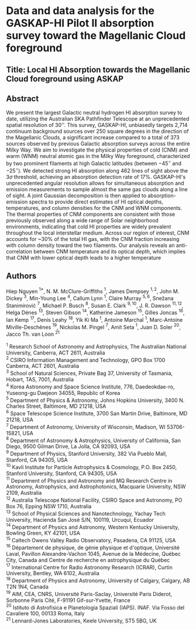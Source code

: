 # Data and data analysis for the GASKAP-HI Pilot II absorption survey toward the Magellanic Cloud foreground

## Title: Local HI Absorption towards the Magellanic Cloud foreground using ASKAP

## Abstract
We present the largest Galactic neutral hydrogen HI absorption survey to date, utilizing the Australian SKA Pathfinder Telescope at an unprecedented spatial resolution of 30''. This survey, GASKAP-HI, unbiasedly targets 2,714 continuum background sources over 250 square degrees in the direction of the Magellanic Clouds, a significant increase compared to a total of 373 sources observed by previous Galactic absorption surveys across the entire Milky Way. We aim to investigate the physical properties of cold (CNM) and warm (WNM) neutral atomic gas in the Milky Way foreground, characterized by two prominent filaments at high Galactic latitudes (between $-45^{\circ}$ and $-25^{\circ}$). We detected strong HI absorption along 462 lines of sight above the 3$\sigma$ threshold, achieving an absorption detection rate of 17%. GASKAP-HI's unprecedented angular resolution allows for simultaneous absorption and emission measurements to sample almost the same gas clouds along a line of sight. A joint Gaussian decomposition is then applied to absorption-emission spectra to provide direct estimates of HI optical depths, temperatures, and column densities for the CNM and WNM components. The thermal properties of CNM components are consistent with those previously observed along a wide range of Solar neighborhood environments, indicating that cold HI properties are widely prevalent throughout the local interstellar medium. Across our region of interest, CNM accounts for ~30\% of the total HI gas, with the CNM fraction increasing with column density toward the two filaments. Our analysis reveals an anti-correlation between CNM temperature and its optical depth, which implies that CNM with lower optical depth leads to a higher temperature

## Authors
Hiep Nguyen $^{1*}$, N. M. McClure-Griffiths $^{1}$, James Dempsey $^{1,2}$, John M. Dickey $^{3}$, Min-Young Lee $^{4}$,
Callum Lynn $^{1}$, Claire Murray $^{5,6}$, Snežana Stanimirović $^{7}$, Michael P. Busch $^{8}$, Susan E. Clark $^{9,10}$,
J. R. Dawson $^{11,12}$, Helga Dénes $^{13}$, Steven Gibson $^{14}$, Katherine Jameson $^{15}$, Gilles Joncas $^{16}$,
Ian Kemp $^{17}$, Denis Leahy $^{18}$, Yik Ki Ma $^{1}$, Antoine Marchal $^{1}$, Marc-Antoine Miville-Deschênes $^{19}$,
Nickolas M. Pingel $^{7}$, Amit Seta $^{1}$, Juan D. Soler $^{20}$, Jacco Th. van Loon $^{21}$


$^{1}$ Research School of Astronomy and Astrophysics, The Australian National University, Canberra, ACT 2611, Australia\
$^{2}$ CSIRO Information Management and Technology, GPO Box 1700 Canberra, ACT 2601, Australia\
$^{3}$ School of Natural Sciences, Private Bag 37, University of Tasmania, Hobart, TAS, 7001, Australia\
$^{4}$ Korea Astronomy and Space Science Institute, 776, Daedeokdae-ro, Yuseong-gu Daejeon 34055, Republic of Korea\
$^{5}$ Department of Physics \& Astronomy, Johns Hopkins University, 3400 N. Charles Street, Baltimore, MD 21218, USA\
$^{6}$ Space Telescope Science Institute, 3700 San Martin Drive, Baltimore, MD 21218, USA\
$^{7}$ Department of Astronomy, University of Wisconsin, Madison, WI 53706-15821, USA\
$^{8}$ Department of Astronomy \& Astrophysics, University of California, San Diego, 9500 Gilman Drive, La Jolla, CA 92093, USA\
$^{9}$ Department of Physics, Stanford University, 382 Via Pueblo Mall, Stanford, CA 94305, USA\
$^{10}$ Kavli Institute for Particle Astrophysics \& Cosmology, P.O. Box 2450, Stanford University, Stanford, CA 94305, USA\
$^{11}$ Department of Physics and Astronomy and MQ Research Centre in Astronomy, Astrophysics, and Astrophotonics, Macquarie University, NSW 2109, Australia\
$^{12}$ Australia Telescope National Facility, CSIRO Space and Astronomy, PO Box 76, Epping NSW 1710, Australia\
$^{13}$ School of Physical Sciences and Nanotechnology, Yachay Tech University, Hacienda San José S/N, 100119, Urcuquí, Ecuador\
$^{14}$ Department of Physics and Astronomy, Western Kentucky University, Bowling Green, KY 42101, USA\
$^{15}$ Caltech Owens Valley Radio Observatory, Pasadena, CA 91125, USA\
$^{16}$ Département de physique, de génie physique et d'optique, Université Laval, Pavillon Alexandre-Vachon 1045, Avenue de la Médecine, Québec City, Canada and Centre de recherche en astrophysique du Québec\
$^{17}$ International Centre for Radio Astronomy Research (ICRAR), Curtin University, Bentley, WA 6102, Australia\
$^{18}$ Department of Physics and Astronomy, University of Calgary, Calgary, AB T2N 1N4, Canada\
$^{19}$ AIM, CEA, CNRS, Université Paris-Saclay, Université Paris Diderot, Sorbonne Paris Cité, F-91191 Gif-sur-Yvette, France\
$^{20}$ Istituto di Astrofisica e Planetologia Spaziali (IAPS). INAF. Via Fosso del Cavaliere 100, 00133 Roma, Italy\
$^{21}$ Lennard-Jones Laboratories, Keele University, ST5 5BG, UK